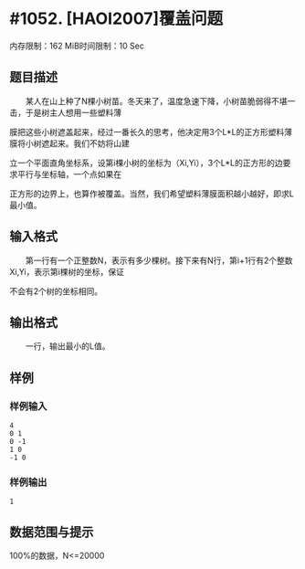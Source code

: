# #1052. [HAOI2007]覆盖问题

内存限制：162 MiB时间限制：10 Sec

## 题目描述

　　某人在山上种了N棵小树苗。冬天来了，温度急速下降，小树苗脆弱得不堪一击，于是树主人想用一些塑料薄

膜把这些小树遮盖起来，经过一番长久的思考，他决定用3个L*L的正方形塑料薄膜将小树遮起来。我们不妨将山建

立一个平面直角坐标系，设第i棵小树的坐标为（Xi,Yi），3个L*L的正方形的边要求平行与坐标轴，一个点如果在

正方形的边界上，也算作被覆盖。当然，我们希望塑料薄膜面积越小越好，即求L最小值。

## 输入格式

　　第一行有一个正整数N，表示有多少棵树。接下来有N行，第i+1行有2个整数Xi,Yi，表示第i棵树的坐标，保证

不会有2个树的坐标相同。

## 输出格式

　　一行，输出最小的L值。

## 样例

### 样例输入

    
    4
    0 1
    0 -1
    1 0
    -1 0
    

### 样例输出

    
    1
    

## 数据范围与提示

100%的数据，N<=20000
